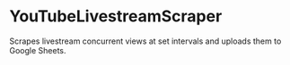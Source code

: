 # YouTubeLivestreamScraper
Scrapes livestream concurrent views at set intervals and uploads them to Google Sheets.

